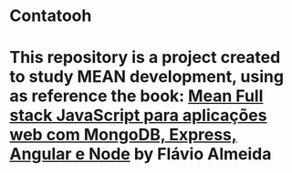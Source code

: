 # Contatooh

<h1>This repository  is a project created to study MEAN development, using as reference the book: <a href="http://www.casadocodigo.com.br/products/livro-mean">Mean
Full stack JavaScript para aplicações web com MongoDB, Express, Angular e Node</a> by Flávio Almeida</h1>
